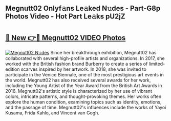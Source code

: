 ## Megnutt02 Onlyf𝚊ns Le𝚊ked N𝚞des - Part-G8p Photos Video - Hot Part Le𝚊ks pU2jZ

# <h2><a href="http://ab49110.deff.icu/?id=Megnutt02">🔗 New 👉🔴 Megnutt02 VIDEO Photos</a></h2>

[![Megnutt02 N𝚞des](https://i.imgur.com/rIISA9y.gif)](http://ab49110.deff.icu/?id=Megnutt02)
Since her breakthrough exhibition, Megnutt02 has collaborated with several high-profile artists and organizations. In 2017, she worked with the British fashion brand Burberry to create a series of limited-edition scarves inspired by her artwork. In 2018, she was invited to participate in the Venice Biennale, one of the most prestigious art events in the world. Megnutt02 has also received several awards for her work, including the Young Artist of the Year Award from the British Art Awards in 2016. Megnutt02's artistic style is characterized by her use of vibrant colors, intricate patterns, and thought-provoking themes. Her works often explore the human condition, examining topics such as identity, emotions, and the passage of time. Megnutt02's influences include the works of Yayoi Kusama, Frida Kahlo, and Vincent van Gogh.
